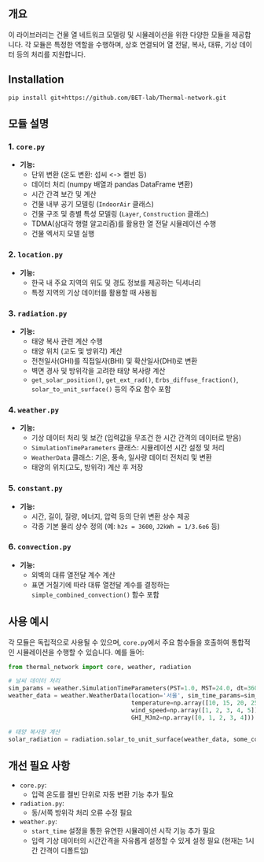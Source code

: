 
## 개요

이 라이브러리는 건물 열  네트워크 모델링 및 시뮬레이션을 위한 다양한 모듈을 제공합니다. 각 모듈은 특정한 역할을 수행하며, 상호 연결되어 열 전달, 복사, 대류, 기상 데이터 등의 처리를 지원합니다.

## Installation
```
pip install git+https://github.com/BET-lab/Thermal-network.git
```

## 모듈 설명

### 1. `core.py`

- **기능:**
    - 단위 변환 (온도 변환: 섭씨 <-> 켈빈 등)
    - 데이터 처리 (numpy 배열과 pandas DataFrame 변환)
    - 시간 간격 보간 및 계산
    - 건물 내부 공기 모델링 (`IndoorAir` 클래스)
    - 건물 구조 및 층별 특성 모델링 (`Layer`, `Construction` 클래스)
    - TDMA(삼대각 행렬 알고리즘)를 활용한 열 전달 시뮬레이션 수행
    - 건물 엑서지 모델 실행

### 2. `location.py`

- **기능:**
    - 한국 내 주요 지역의 위도 및 경도 정보를 제공하는 딕셔너리
    - 특정 지역의 기상 데이터를 활용할 때 사용됨

### 3. `radiation.py`

- **기능:**
    - 태양 복사 관련 계산 수행
    - 태양 위치 (고도 및 방위각) 계산
    - 전천일사(GHI)를 직접일사(BHI) 및 확산일사(DHI)로 변환
    - 벽면 경사 및 방위각을 고려한 태양 복사량 계산
    - `get_solar_position()`, `get_ext_rad()`, `Erbs_diffuse_fraction()`, `solar_to_unit_surface()` 등의 주요 함수 포함

### 4. `weather.py`

- **기능:**
    - 기상 데이터 처리 및 보간 (입력값을 무조건 한 시간 간격의 데이터로 받음)
    - `SimulationTimeParameters` 클래스: 시뮬레이션 시간 설정 및 처리
    - `WeatherData` 클래스: 기온, 풍속, 일사량 데이터 전처리 및 변환
    - 태양의 위치(고도, 방위각) 계산 후 저장

### 5. `constant.py`

- **기능:**
    - 시간, 길이, 질량, 에너지, 압력 등의 단위 변환 상수 제공
    - 각종 기본 물리 상수 정의 (예: `h2s = 3600`, `J2kWh = 1/3.6e6` 등)

### 6. `convection.py`

- **기능:**
    - 외벽의 대류 열전달 계수 계산
    - 표면 거칠기에 따라 대류 열전달 계수를 결정하는 `simple_combined_convection()` 함수 포함

## 사용 예시

각 모듈은 독립적으로 사용될 수 있으며, `core.py`에서 주요 함수들을 호출하여 통합적인 시뮬레이션을 수행할 수 있습니다. 예를 들어:

```python
from thermal_network import core, weather, radiation

# 날씨 데이터 처리
sim_params = weather.SimulationTimeParameters(PST=1.0, MST=24.0, dt=3600)
weather_data = weather.WeatherData(location='서울', sim_time_params=sim_params,
                                   temperature=np.array([10, 15, 20, 25, 30]),
                                   wind_speed=np.array([1, 2, 3, 4, 5]),
                                   GHI_MJm2=np.array([0, 1, 2, 3, 4]))

# 태양 복사량 계산
solar_radiation = radiation.solar_to_unit_surface(weather_data, some_construction)

```

## 개선 필요 사항

- `core.py`:
    - 입력 온도를 켈빈 단위로 자동 변환 기능 추가 필요
- `radiation.py`:
    - 동/서쪽 방위각 처리 오류 수정 필요
- `weather.py`:
    - `start_time` 설정을 통한 유연한 시뮬레이션 시작 기능 추가 필요
    - 입력 기상 데이터의 시간간격을 자유롭게 설정할 수 있게 설정 필요 (현재는 1시간 간격이 디폴트임)
